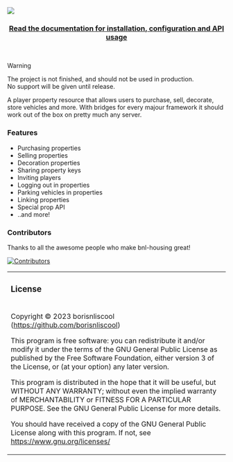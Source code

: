 <img src="https://i.imgur.com/efWK1Rc.png" align="center">

<h3 align=center>
    <a href="https://docs.boris.foo/bnl-housing/">Read the documentation for installation, configuration and API usage</a>
</h3>

<br>

> [!Warning]
> The project is not finished, and should not be used in production.<br>
> No support will be given until release.

A player property resource that allows users to purchase, sell, decorate, store vehicles and more. With bridges for every majour framework it should work out of the box on pretty much any server.

### Features

- Purchasing properties
- Selling properties
- Decoration properties
- Sharing property keys
- Inviting players
- Logging out in properties
- Parking vehicles in properties
- Linking properties
- Special prop API
- ..and more!

### Contributors

Thanks to all the awesome people who make bnl-housing great!

[![Contributors](https://contrib.rocks/image?repo=borisnliscool/bnl-housing)](https://github.com/borisnliscool/bnl-housing/graphs/contributors)

<table>
<tr><td><h3>License</h3></tr></td>
<tr><td>

Copyright © 2023 borisnliscool (https://github.com/borisnliscool)

This program is free software: you can redistribute it and/or modify
it under the terms of the GNU General Public License as published by
the Free Software Foundation, either version 3 of the License, or
(at your option) any later version.

This program is distributed in the hope that it will be useful,
but WITHOUT ANY WARRANTY; without even the implied warranty of
MERCHANTABILITY or FITNESS FOR A PARTICULAR PURPOSE. See the
GNU General Public License for more details.

You should have received a copy of the GNU General Public License
along with this program.
If not, see <https://www.gnu.org/licenses/>

</td></tr>
</table>
